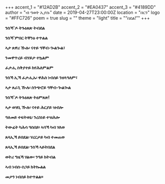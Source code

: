 +++
accent_1 = "#12AD2B"
accent_2 = "#EA0437"
accent_3 = "#4189DD"
author = "ብ ዓወት ኢያሱ"
date = 2019-04-27T23:00:00Z
location = "በርን"
logo = "#FFC726"
poem = true
slug = ""
theme = "light"
title = "“በደል!”"
+++

**ንስኻ'ዶ ትጉዕጸጽ ትብደል**

**ንስኻ'ምበር ትቐንዕ ተጥልል**

**ኣታ ጸዋሪ ዂሉ፡ ናተይ ዓቐብ-ጐልጐል፣**

**ንመዋጥረይ ብሃይታ ተኳልም**

**ፈታሒ ስቅያተይ ከየሕለምልም**

**ንስኻ ኢኻ ፈታሒኡ፡ ዋሕስ ነብሰይ ንዘላዓለም፣**

**ኣታ ጸራጊ ዂሉ፡ ስንጭሮይ ዓቐብ-ጐልጐል**

**ንስኻ'ዶ ትጉዕጸጽ ትዕምጸጽ!**

**ኣታ ወሃቢ ዂሉ፡ ናተይ ሕርያይ ዝብሎ**

**ዓለመይ ተፍትወኒ፡ ንረስነይ ተዝሕሎ**

**ትውፊት ካሕሳ ዓስበይ፡ ኣባኻ ካብ ሃለወ**

**ጸላኢኻ ይበደል፡ ሃረርታይ ካብ ተመጠወ**

**ጸላኢኻ ይበደል፡ ንስኻ ኣይትበደል**

**ወትሪ ግዜኻ ሃልው፡ ንዓይ ክትብል**

**ኣብ ነብሰ-ስጋይ ክትኰልል**

**መታን ነብሰይ ከተጥልል።**
